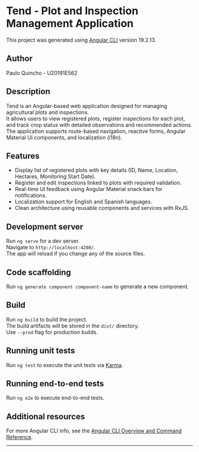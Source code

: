# Tend - Plot and Inspection Management Application

This project was generated using [Angular CLI](https://github.com/angular/angular-cli) version 19.2.13.

## Author

Paulo Quincho - U20191E562

## Description

Tend is an Angular-based web application designed for managing agricultural plots and inspections.  
It allows users to view registered plots, register inspections for each plot, and track crop status with detailed observations and recommended actions.  
The application supports route-based navigation, reactive forms, Angular Material UI components, and localization (i18n).

## Features

- Display list of registered plots with key details (ID, Name, Location, Hectares, Monitoring Start Date).
- Register and edit inspections linked to plots with required validation.
- Real-time UI feedback using Angular Material snack bars for notifications.
- Localization support for English and Spanish languages.
- Clean architecture using reusable components and services with RxJS.

## Development server

Run `ng serve` for a dev server.  
Navigate to `http://localhost:4200/`.  
The app will reload if you change any of the source files.

## Code scaffolding

Run `ng generate component component-name` to generate a new component.

## Build

Run `ng build` to build the project.  
The build artifacts will be stored in the `dist/` directory.  
Use `--prod` flag for production builds.

## Running unit tests

Run `ng test` to execute the unit tests via [Karma](https://karma-runner.github.io).

## Running end-to-end tests

Run `ng e2e` to execute end-to-end tests.

## Additional resources

For more Angular CLI info, see the [Angular CLI Overview and Command Reference](https://angular.dev/tools/cli).

---



